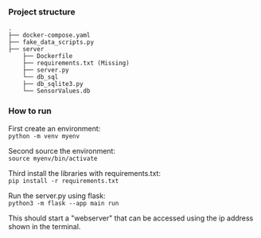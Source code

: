### Project structure
```
.
├── docker-compose.yaml
├── fake_data_scripts.py
├── server
    ├── Dockerfile
    ├── requirements.txt (Missing) 
    ├── server.py
    └── db_sql
	├── db_sqlite3.py
	└── SensorValues.db

```

### How to run
First create an environment:  
`python -m venv myenv`
  
Second source the environment:  
`source myenv/bin/activate`  

Third install the libraries with requirements.txt:  
`pip install -r requirements.txt`  
  
Run the server.py using flask:  
`python3 -m flask --app main run`  
  
This should start a "webserver" that can be accessed using the ip address shown in the terminal.
